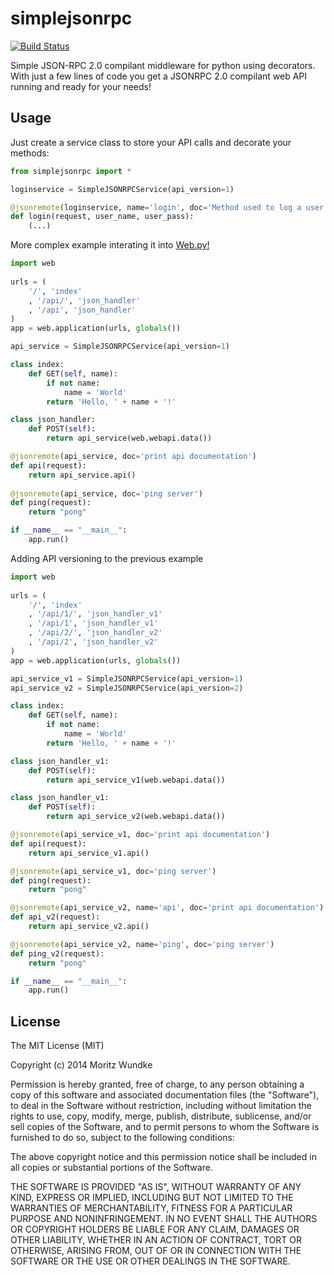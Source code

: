 simplejsonrpc
=============

[![Build Status](https://travis-ci.org/moritz-wundke/simplejsonrpc.svg?branch=master)](https://travis-ci.org/moritz-wundke/simplejsonrpc)

Simple JSON-RPC 2.0 compilant middleware for python using decorators. With just a few lines of code you get a JSONRPC 2.0 compilant web API running and ready for your needs!

Usage
----

Just create a service class to store your API calls and decorate your methods:

```python
from simplejsonrpc import *

loginservice = SimpleJSONRPCService(api_version=1)

@jsonremote(loginservice, name='login', doc='Method used to log a user in')
def login(request, user_name, user_pass):
    (...)
```

More complex example interating it into [Web.py!]

```python
import web
        
urls = (
    '/', 'index'
    , '/api/', 'json_handler'
    , '/api', 'json_handler'
)
app = web.application(urls, globals())

api_service = SimpleJSONRPCService(api_version=1)

class index:        
    def GET(self, name):
        if not name: 
            name = 'World'
        return 'Hello, ' + name + '!'

class json_handler:        
    def POST(self):
        return api_service(web.webapi.data())

@jsonremote(api_service, doc='print api documentation')
def api(request):
    return api_service.api()
    
@jsonremote(api_service, doc='ping server')
def ping(request):
    return "pong"

if __name__ == "__main__":
    app.run()
```

Adding API versioning to the previous example

```python
import web
        
urls = (
    '/', 'index'
    , '/api/1/', 'json_handler_v1'
    , '/api/1', 'json_handler_v1'
    , '/api/2/', 'json_handler_v2'
    , '/api/2', 'json_handler_v2'
)
app = web.application(urls, globals())

api_service_v1 = SimpleJSONRPCService(api_version=1)
api_service_v2 = SimpleJSONRPCService(api_version=2)

class index:        
    def GET(self, name):
        if not name: 
            name = 'World'
        return 'Hello, ' + name + '!'

class json_handler_v1:        
    def POST(self):
        return api_service_v1(web.webapi.data())

class json_handler_v1:        
    def POST(self):
        return api_service_v2(web.webapi.data())

@jsonremote(api_service_v1, doc='print api documentation')
def api(request):
    return api_service_v1.api()

@jsonremote(api_service_v1, doc='ping server')
def ping(request):
    return "pong"

@jsonremote(api_service_v2, name='api', doc='print api documentation')
def api_v2(request):
    return api_service_v2.api()

@jsonremote(api_service_v2, name='ping', doc='ping server')
def ping_v2(request):
    return "pong"

if __name__ == "__main__":
    app.run()
```

License
----

The MIT License (MIT)

Copyright (c) 2014 Moritz Wundke

Permission is hereby granted, free of charge, to any person obtaining a copy
of this software and associated documentation files (the "Software"), to deal
in the Software without restriction, including without limitation the rights
to use, copy, modify, merge, publish, distribute, sublicense, and/or sell
copies of the Software, and to permit persons to whom the Software is
furnished to do so, subject to the following conditions:

The above copyright notice and this permission notice shall be included in all
copies or substantial portions of the Software.

THE SOFTWARE IS PROVIDED "AS IS", WITHOUT WARRANTY OF ANY KIND, EXPRESS OR
IMPLIED, INCLUDING BUT NOT LIMITED TO THE WARRANTIES OF MERCHANTABILITY,
FITNESS FOR A PARTICULAR PURPOSE AND NONINFRINGEMENT. IN NO EVENT SHALL THE
AUTHORS OR COPYRIGHT HOLDERS BE LIABLE FOR ANY CLAIM, DAMAGES OR OTHER
LIABILITY, WHETHER IN AN ACTION OF CONTRACT, TORT OR OTHERWISE, ARISING FROM,
OUT OF OR IN CONNECTION WITH THE SOFTWARE OR THE USE OR OTHER DEALINGS IN THE
SOFTWARE.

[Web.py!]:http://webpy.org/
